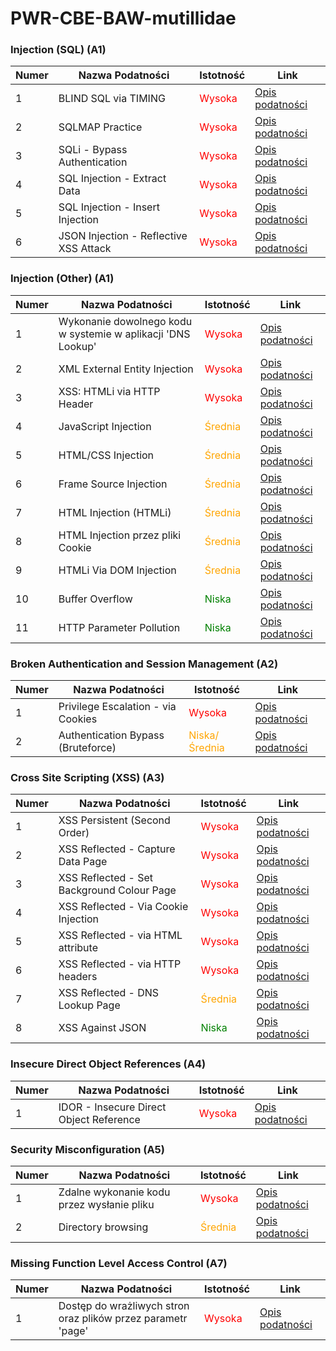 # PWR-CBE-BAW-mutillidae



### Injection (SQL) (A1)

| Numer | Nazwa Podatności | Istotność | Link |
|-------|------------------|-----------|------|
| 1 | BLIND SQL via TIMING | <span style="color:red">Wysoka</span> | [Opis podatności](OWASP%202013/A1%20-%20Injection%20(SQL)/BLIND%20SQL%20via%20Timing.md) |
| 2 | SQLMAP Practice | <span style="color:red">Wysoka</span> | [Opis podatności](OWASP%202013/A1%20-%20Injection%20(SQL)/SQLMAP%20Practice.md) |
| 3 | SQLi - Bypass Authentication | <span style="color:red">Wysoka</span> | [Opis podatności](OWASP%202013/A1%20-%20Injection%20(SQL)/SQLi%20-%20Bypass%20Authentication.md) |
| 4 | SQL Injection - Extract Data | <span style="color:red">Wysoka</span> | [Opis podatności](OWASP%202013/A1%20-%20Injection%20(SQL)/SQLi%20-%20Extract%20Data.md) |
| 5 | SQL Injection - Insert Injection | <span style="color:red">Wysoka</span> | [Opis podatności](OWASP%202013/A1%20-%20Injection%20(SQL)/SQLi%20-%20Insert%20Injection.md) |
| 6 | JSON Injection - Reflective XSS Attack | <span style="color:red">Wysoka</span> | [Opis podatności](OWASP%202013/A1%20-%20Injection%20(SQL)/XSS%20JSON%20injection%20-%20Pen%20Test%20Tool%20Lookup.md) |

### Injection (Other) (A1)

| Numer | Nazwa Podatności | Istotność | Link |
|-------|------------------|-----------|------|
| 1 | Wykonanie dowolnego kodu w systemie w aplikacji 'DNS Lookup' | <span style="color:red">Wysoka</span> | [Opis podatności](OWASP%202013/A1%20-%20Injection%20(Other)/Command%20Injection.md) |
| 2 | XML External Entity Injection | <span style="color:red">Wysoka</span> | [Opis podatności](OWASP%202013/A1%20-%20Injection%20(Other)/XML%20External%20Entity%20Injection.md) |
| 3 | XSS: HTMLi via HTTP Header | <span style="color:red">Wysoka</span> | [Opis podatności](OWASP%202013/A1%20-%20Injection%20(Other)/XSS%20HTMLi%20via%20HTTP%20Header.md) |
| 4 | JavaScript Injection | <span style="color:orange">Średnia</span> | [Opis podatności](OWASP%202013/A1%20-%20Injection%20(Other)/JavaScript%20Injection.md) |
| 5 | HTML/CSS Injection | <span style="color:orange">Średnia</span> | [Opis podatności](OWASP%202013/A1%20-%20Injection%20(Other)/Cascading%20Style%20Injection.md) |
| 6 | Frame Source Injection | <span style="color:orange">Średnia</span> | [Opis podatności](OWASP%202013/A1%20-%20Injection%20(Other)/Frame%20Source%20Injection.md) |
| 7 | HTML Injection (HTMLi) | <span style="color:orange">Średnia</span> | [Opis podatności](OWASP%202013/A1%20-%20Injection%20(Other)/HTML%20Injection%20(HTMLi).md) |
| 8 | HTML Injection przez pliki Cookie | <span style="color:orange">Średnia</span> | [Opis podatności](OWASP%202013/A1%20-%20Injection%20(Other)/HTMLi%20Via%20Cookie%20Injection.md) |
| 9 | HTMLi Via DOM Injection | <span style="color:orange">Średnia</span> | [Opis podatności](OWASP%202013/A1%20-%20Injection%20(Other)/HTMLi%20Via%20DOM%20Injection.md) |
| 10 | Buffer Overflow | <span style="color:green">Niska</span> | [Opis podatności](OWASP%202013/A1%20-%20Injection%20(Other)/Buffer%20Overflow.md) |
| 11 | HTTP Parameter Pollution | <span style="color:green">Niska</span> | [Opis podatności](OWASP%202013/A1%20-%20Injection%20(Other)/HTTP%20Parameter%20Pollution.md) |

### Broken Authentication and Session Management (A2)

| Numer | Nazwa Podatności | Istotność | Link |
|-------|------------------|-----------|------|
| 1 | Privilege Escalation - via Cookies | <span style="color:red">Wysoka</span> | [Opis podatności](OWASP%202013/A2%20-%20Broken%20Authentication%20and%20Session%20Management/Privilege%20Escalation%20Via%20Cookies.md) |
| 2 | Authentication Bypass (Bruteforce) | <span style="color:orange">Niska/Średnia</span> | [Opis podatności](OWASP%202013/A2%20-%20Broken%20Authentication%20and%20Session%20Management/Authentication%20Bypass.md) |


### Cross Site Scripting (XSS) (A3)

| Numer | Nazwa Podatności | Istotność | Link |
|-------|------------------|-----------|------|
| 1 | XSS Persistent (Second Order) | <span style="color:red">Wysoka</span> | [Opis podatności](OWASP%202013/A3%20-%20Cross%20Site%20Scripting%20(XSS)/Persistent%20(Second%20Order).md) |
| 2 | XSS Reflected - Capture Data Page | <span style="color:red">Wysoka</span> | [Opis podatności](OWASP%202013/A3%20-%20Cross%20Site%20Scripting%20(XSS)/Reflected%20(First%20Order)%20-%20Capture%20Data%20Page.md) |
| 3 | XSS Reflected - Set Background Colour Page | <span style="color:red">Wysoka</span> | [Opis podatności](OWASP%202013/A3%20-%20Cross%20Site%20Scripting%20(XSS)/Reflected%20(First%20order)%20-%20Set%20Background%20colour.md) |
| 4 | XSS Reflected - Via Cookie Injection | <span style="color:red">Wysoka</span> | [Opis podatności](OWASP%202013/A3%20-%20Cross%20Site%20Scripting%20(XSS)/XSS%20Via%20Cookie%20Injection%20-%20Capture%20Data.md) |
| 5 | XSS Reflected - via HTML attribute | <span style="color:red">Wysoka</span> | [Opis podatności](OWASP%202013/A3%20-%20Cross%20Site%20Scripting%20(XSS)/XSS%20Via%20HTML%20Attribute.md) |
| 6 | XSS Reflected - via HTTP headers | <span style="color:red">Wysoka</span> | [Opis podatności](OWASP%202013/A3%20-%20Cross%20Site%20Scripting%20(XSS)/XSS%20Via%20HTTP%20Headers.md) |
| 7 | XSS Reflected - DNS Lookup Page | <span style="color:orange">Średnia</span> | [Opis podatności](OWASP%202013/A3%20-%20Cross%20Site%20Scripting%20(XSS)/Reflected%20(First%20Order).md) |
| 8 | XSS Against JSON | <span style="color:green">Niska</span> | [Opis podatności](OWASP%202013/A3%20-%20Cross%20Site%20Scripting%20(XSS)/Against%20JSON.md) |

### Insecure Direct Object References (A4)

| Numer | Nazwa Podatności | Istotność | Link |
|-------|------------------|-----------|------|
| 1 | IDOR - Insecure Direct Object Reference | <span style="color:red">Wysoka</span> | [Opis podatności](OWASP%202013/A4%20-%20Insecure%20Direct%20Object%20References/IDOR%20-%20Text%20File%20Viewer.md) |

### Security Misconfiguration (A5)

| Numer | Nazwa Podatności | Istotność | Link |
|-------|------------------|-----------|------|
| 1 | Zdalne wykonanie kodu przez wysłanie pliku | <span style="color:red">Wysoka</span> | [Opis podatności](OWASP%202013/A5%20-%20Security%20Misconfiguration/Unrestricted%20File%20Upload.md) |
| 2 | Directory browsing | <span style="color:orange">Średnia</span> | [Opis podatności](OWASP%202013/A5%20-%20Security%20Misconfiguration/Directory%20Browsing.md) |

### Missing Function Level Access Control (A7)

| Numer | Nazwa Podatności | Istotność | Link |
|-------|------------------|-----------|------|
| 1 | Dostęp do wrażliwych stron oraz plików przez parametr 'page' | <span style="color:red">Wysoka</span> | [Opis podatności](OWASP%202013/A7%20-%20Missing%20Function%20Level%20Access%20Control/Secret%20Administrative%20Pages.md) |



